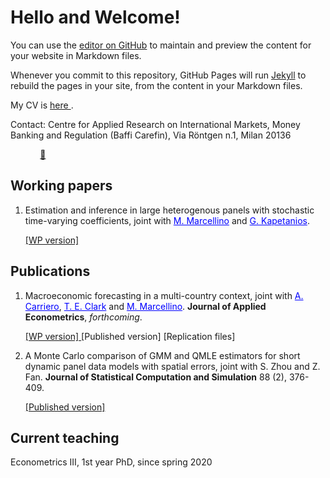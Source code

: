 # Hello and Welcome!

You can use the [editor on GitHub](https://github.com/yubai90/yubai90.github.io/edit/main/README.md) to maintain and preview the content for your website in Markdown files.

Whenever you commit to this repository, GitHub Pages will run [Jekyll](https://jekyllrb.com/) to rebuild the pages in your site, from the content in your Markdown files.

My CV is <a href="CV_Yu_Bai.pdf"> here </a>. 

Contact: Centre for Applied Research on International Markets, Money Banking and Regulation (Baffi Carefin), Via Röntgen n.1, Milan 20136 
         
&nbsp;   &nbsp;   &nbsp;   &nbsp;   &nbsp;   &nbsp;     <a href="mailto:yu.bai@unibocconi.it"> :e-mail:</a>

## Working papers
      
1.  Estimation and inference in large heterogenous panels with stochastic time-varying coefficients, joint with <a href="https://didattica.unibocconi.eu/mypage/index.php?IdUte=49257&cognome=MARCELLINO&nome=MASSIMILIANO&urlBackMy=" style="color: blue"> M. Marcellino</a> and <a href="https://www.kcl.ac.uk/people/george-kapetanios" style="color: blue"> G. Kapetanios</a>.

      <a href="papers/BKM_V2.pdf"> [WP version] </a>

## Publications

1.  Macroeconomic forecasting in a multi-country context, joint with <a href="https://www.qmul.ac.uk/sef/staff/andreacarriero.html/" style="color: blue"> A. Carriero</a>, <a href="https://www.clevelandfed.org/our-research/economists/todd-e-clark.aspx" style="color: blue"> T. E. Clark</a> and <a href="https://didattica.unibocconi.eu/mypage/index.php?IdUte=49257&cognome=MARCELLINO&nome=MASSIMILIANO&urlBackMy=" style="color: blue"> M. Marcellino</a>.  <b> Journal of Applied Econometrics</b>, *forthcoming*.

      <a href="papers/wp2202.pdf"> [WP version] </a>
      <a> [Published version] </a> 
      <a> [Replication files] </a> 
      
2.  A Monte Carlo comparison of GMM and QMLE estimators for short dynamic panel data models with spatial errors, joint with S. Zhou and Z. Fan. <b> Journal of Statistical Computation and Simulation</b> 88 (2), 376-409.

      <a href="papers/2018-JSCS-SDPM.pdf"> [Published version] </a>
   
## Current teaching

Econometrics III, 1st year PhD, since spring 2020
